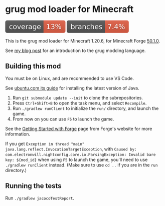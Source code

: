 # grug mod loader for Minecraft

[![Coverage](.github/badges/jacoco.svg)](https://github.com/MyNameIsTrez/grug-toys/actions/workflows/build.yml)
[![Branches](.github/badges/branches.svg)](https://github.com/MyNameIsTrez/grug-toys/actions/workflows/build.yml)

This is the grug mod loader for Minecraft 1.20.6, for Minecraft Forge [50.1.0](https://files.minecraftforge.net/net/minecraftforge/forge/index_1.20.6.html).

See [my blog post](https://mynameistrez.github.io/2024/02/29/creating-the-perfect-modding-language.html) for an introduction to the grug modding language.

## Building this mod

You must be on Linux, and are recommended to use VS Code.

See [ubuntu.com its guide](https://ubuntu.com/tutorials/install-jre) for installing the latest version of Java.

1. Run `git submodule update --init` to clone the subrepositories.
2. Press `Ctrl+Shift+B` to open the task menu, and select `Recompile`.
3. Run `./gradlew runClient` to initialize the `run/` directory, and launch the game.
4. From now on you can use `F5` to launch the game.

See the [Getting Started with Forge](https://docs.minecraftforge.net/en/latest/gettingstarted/) page from Forge's website for more information.

If you get `Exception in thread "main" java.lang.reflect.InvocationTargetException`, with `Caused by: com.electronwill.nightconfig.core.io.ParsingException: Invalid bare key: ${mod_id}` when using `F5` to launch the game, you'll need to use `./gradlew runClient` instead. (Make sure to use `cd ..` if you are in the `run` directory.)

## Running the tests

Run `./gradlew jacocoTestReport`.
